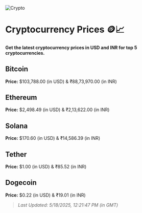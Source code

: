 
![Crypto](https://www.techguide.com.au/wp-content/uploads/2020/11/crypto3.jpeg)

# Cryptocurrency Prices 🪙📈

#### Get the latest cryptocurrency prices in USD and INR for top 5 cryptocurrencies.

## Bitcoin

**Price:** $103,788.00 (in USD) & ₹88,73,970.00 (in INR)

## Ethereum

**Price:** $2,498.49 (in USD) & ₹2,13,622.00 (in INR)

## Solana

**Price:** $170.60 (in USD) & ₹14,586.39 (in INR)

## Tether

**Price:** $1.00 (in USD) & ₹85.52 (in INR)

## Dogecoin

**Price:** $0.22 (in USD) & ₹19.01 (in INR)

> _Last Updated: 5/18/2025, 12:21:47 PM (in GMT)_
